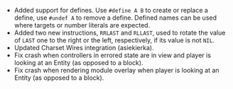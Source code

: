 * Added support for defines. Use `#define A B` to create or replace a define, use `#undef A` to remove a define. Defined names can be used where targets or number literals are expected.
* Added two new instructions, `RRLAST` and `RLLAST`, used to rotate the value of `LAST` one to the right or the left, respectively, if its value is not `NIL`.
* Updated Charset Wires integration (asiekierka).
* Fix crash when controllers in errored state are in view and player is looking at an Entity (as opposed to a block).
* Fix crash when rendering module overlay when player is looking at an Entity (as opposed to a block).
